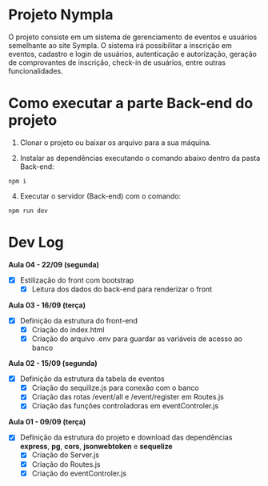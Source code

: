 # Projeto Nympla

O projeto consiste em um sistema de gerenciamento de eventos e usuários semelhante ao site Sympla. O sistema irá possibilitar a inscrição em eventos, cadastro e login de usuários, autenticação e autorização, geração de comprovantes de inscrição, check-in de usuários, entre outras funcionalidades.

# Como executar a parte Back-end do projeto

1. Clonar o projeto ou baixar os arquivo para a sua máquina.
   
2. Instalar as dependências executando o comando abaixo dentro da pasta Back-end:

```
npm i
```

4. Executar o servidor (Back-end) com o comando:

```
npm run dev
```
# Dev Log

**Aula 04 - 22/09 (segunda)**

- [x] Estilização do front com bootstrap
  - [x] Leitura dos dados do back-end para renderizar o front

**Aula 03 - 16/09 (terça)**

- [x] Definição da estrutura do front-end
  - [x] Criação do index.html
  - [x] Criação do arquivo .env para guardar as variáveis de acesso ao banco

**Aula 02 - 15/09 (segunda)**

- [x] Definição da estrutura da tabela de eventos
  - [x] Criação do sequilize.js para conexão com o banco
  - [x] Criação das rotas /event/all e /event/register em Routes.js
  - [x] Criação das funções controladoras em eventControler.js

**Aula 01 - 09/09 (terça)**

- [x] Definição da estrutura do projeto e download das dependências **express**, **pg**, **cors**, **jsonwebtoken** e **sequelize**
  - [x] Criação do Server.js
  - [x] Criação do Routes.js
  - [x] Criação do eventControler.js